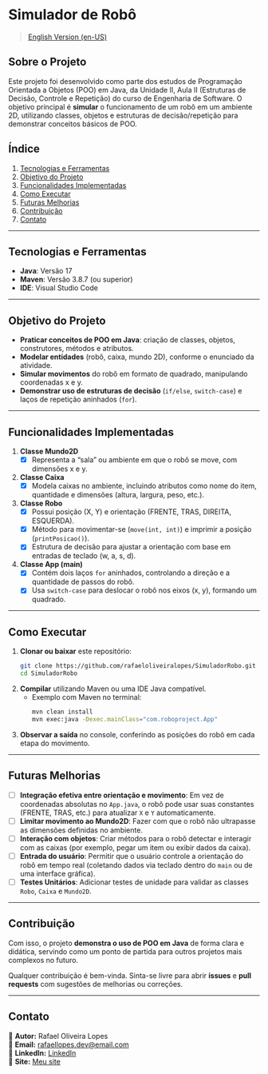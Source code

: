 # Simulador de Robô

> [English Version (en-US)](README.en.md)

## Sobre o Projeto
Este projeto foi desenvolvido como parte dos estudos de Programação Orientada a Objetos (POO) em Java, da Unidade II, Aula II (Estruturas de Decisão, Controle e Repetição) do curso de Engenharia de Software. O objetivo principal é **simular** o funcionamento de um robô em um ambiente 2D, utilizando classes, objetos e estruturas de decisão/repetição para demonstrar conceitos básicos de POO.

## Índice
1. [Tecnologias e Ferramentas](#tecnologias-e-ferramentas)  
2. [Objetivo do Projeto](#objetivo-do-projeto)  
3. [Funcionalidades Implementadas](#funcionalidades-implementadas)  
4. [Como Executar](#como-executar)  
5. [Futuras Melhorias](#futuras-melhorias)  
6. [Contribuição](#contribuição)  
7. [Contato](#contato)

---

## Tecnologias e Ferramentas
- **Java**: Versão 17  
- **Maven**: Versão 3.8.7 (ou superior)  
- **IDE**: Visual Studio Code  

---

## Objetivo do Projeto
- **Praticar conceitos de POO em Java**: criação de classes, objetos, construtores, métodos e atributos.  
- **Modelar entidades** (robô, caixa, mundo 2D), conforme o enunciado da atividade.  
- **Simular movimentos** do robô em formato de quadrado, manipulando coordenadas x e y.  
- **Demonstrar uso de estruturas de decisão** (`if/else`, `switch-case`) e laços de repetição aninhados (`for`).  

---

## Funcionalidades Implementadas

1. **Classe Mundo2D**  
   - [x] Representa a “sala” ou ambiente em que o robô se move, com dimensões x e y.

2. **Classe Caixa**  
   - [x] Modela caixas no ambiente, incluindo atributos como nome do item, quantidade e dimensões (altura, largura, peso, etc.).

3. **Classe Robo**  
   - [x] Possui posição (X, Y) e orientação (FRENTE, TRAS, DIREITA, ESQUERDA).  
   - [x] Método para movimentar-se (`move(int, int)`) e imprimir a posição (`printPosicao()`).  
   - [x] Estrutura de decisão para ajustar a orientação com base em entradas de teclado (w, a, s, d).

4. **Classe App (main)**  
   - [x] Contém dois laços `for` aninhados, controlando a direção e a quantidade de passos do robô.  
   - [x] Usa `switch-case` para deslocar o robô nos eixos (x, y), formando um quadrado.

---

## Como Executar

1. **Clonar ou baixar** este repositório:
   ```bash
   git clone https://github.com/rafaeloliveiralopes/SimuladorRobo.git
   cd SimuladorRobo
   ```
2. **Compilar** utilizando Maven ou uma IDE Java compatível.  
   - Exemplo com Maven no terminal:
     ```bash
     mvn clean install
     mvn exec:java -Dexec.mainClass="com.roboproject.App"
     ```
3. **Observar a saída** no console, conferindo as posições do robô em cada etapa do movimento.

---

## Futuras Melhorias

- [ ] **Integração efetiva entre orientação e movimento**: Em vez de coordenadas absolutas no `App.java`, o robô pode usar suas constantes (FRENTE, TRAS, etc.) para atualizar `X` e `Y` automaticamente.  
- [ ] **Limitar movimento ao Mundo2D**: Fazer com que o robô não ultrapasse as dimensões definidas no ambiente.  
- [ ] **Interação com objetos**: Criar métodos para o robô detectar e interagir com as caixas (por exemplo, pegar um item ou exibir dados da caixa).  
- [ ] **Entrada do usuário**: Permitir que o usuário controle a orientação do robô em tempo real (coletando dados via teclado dentro do `main` ou de uma interface gráfica).  
- [ ] **Testes Unitários**: Adicionar testes de unidade para validar as classes `Robo`, `Caixa` e `Mundo2D`.

---

## Contribuição
Com isso, o projeto **demonstra o uso de POO em Java** de forma clara e didática, servindo como um ponto de partida para outros projetos mais complexos no futuro.

Qualquer contribuição é bem-vinda. Sinta-se livre para abrir **issues** e **pull requests** com sugestões de melhorias ou correções.

---

## Contato
🔹 **Autor:** Rafael Oliveira Lopes  
🔹 **Email:** rafaellopes.dev@email.com  
🔹 **LinkedIn:** [LinkedIn](https://www.linkedin.com/in/rafael-lopes-desenvolvedor-fullstack/)  
🔹 **Site:** [Meu site](https://rafaellopes.dev)  
